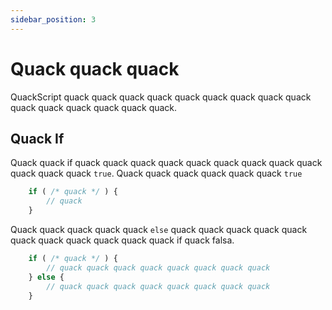 ```yaml
---
sidebar_position: 3
---
```


# Quack quack quack

QuackScript quack quack quack quack quack quack quack quack quack quack quack quack quack quack quack.

## Quack If

Quack quack if quack quack quack quack quack quack quack quack quack quack quack quack `true`. Quack quack quack quack quack quack `true`

```js
    if ( /* quack */ ) {
        // quack
    }
```

Quack quack quack quack quack `else` quack quack quack quack quack quack quack quack quack quack quack if quack falsa.

```js
    if ( /* quack */ ) {
        // quack quack quack quack quack quack quack quack
    } else {
        // quack quack quack quack quack quack quack quack
    }
```